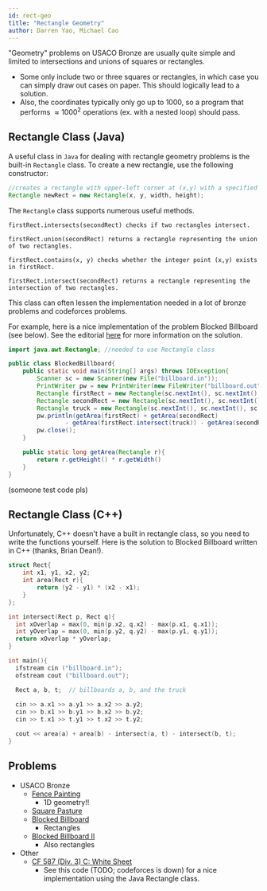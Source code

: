 ```yaml
---
id: rect-geo
title: "Rectangle Geometry"
author: Darren Yao, Michael Cao
---
```


"Geometry" problems on USACO Bronze are usually quite simple and limited to intersections and unions of squares or rectangles. 

<!-- END DESCRIPTION -->

 - Some only include two or three squares or rectangles, in which case you can simply draw out cases on paper. This should logically lead to a solution. 
 - Also, the coordinates typically only go up to $1000$, so a program that performs $\approx 1000^2$ operations (ex. with a nested loop) should pass.

## Rectangle Class (Java)
A useful class in `Java` for dealing with rectangle geometry problems is the built-in `Rectangle` class. To create a new rectangle, use the following constructor:

```java
//creates a rectangle with upper-left corner at (x,y) with a specified width and height
Rectangle newRect = new Rectangle(x, y, width, height); 
```

The `Rectangle` class supports numerous useful methods. 

```
firstRect.intersects(secondRect) checks if two rectangles intersect.

firstRect.union(secondRect) returns a rectangle representing the union of two rectangles.

firstRect.contains(x, y) checks whether the integer point (x,y) exists in firstRect.

firstRect.intersect(secondRect) returns a rectangle representing the intersection of two rectangles.
```

This class can often lessen the implementation needed in a lot of bronze problems and codeforces problems.

For example, here is a nice implementation of the problem Blocked Billboard (see below). See the editorial [here](http://www.usaco.org/current/data/sol_billboard_bronze_dec17.html) for more information on the solution.

```java
import java.awt.Rectangle; //needed to use Rectangle class

public class BlockedBillboard{
    public static void main(String[] args) throws IOException{
        Scanner sc = new Scanner(new File("billboard.in"));
        PrintWriter pw = new PrintWriter(new FileWriter("billboard.out"));
        Rectangle firstRect = new Rectangle(sc.nextInt(), sc.nextInt(), sc.nextInt(), sc.nextInt());
        Rectangle secondRect = new Rectangle(sc.nextInt(), sc.nextInt(), sc.nextInt(), sc.nextInt());
        Rectangle truck = new Rectangle(sc.nextInt(), sc.nextInt(), sc.nextInt(), sc.nextInt());
        pw.println(getArea(firstRect) + getArea(secondRect) 
                - getArea(firstRect.intersect(truck)) - getArea(secondRect.intersect(truck)));
        pw.close();
    }

    public static long getArea(Rectangle r){
        return r.getHeight() * r.getWidth()
    }
}
```
(someone test code pls)

## Rectangle Class (C++)

Unfortunately, C++ doesn't have a built in rectangle class, so you need to write the functions yourself. Here is the solution to Blocked Billboard written in C++ (thanks, Brian Dean!).

```cpp
struct Rect{
    int x1, y1, x2, y2;
    int area(Rect r){
        return (y2 - y1) * (x2 - x1);
    }
};

int intersect(Rect p, Rect q){
  int xOverlap = max(0, min(p.x2, q.x2) - max(p.x1, q.x1));
  int yOverlap = max(0, min(p.y2, q.y2) - max(p.y1, q.y1));
  return xOverlap * yOverlap;
}

int main(){
  ifstream cin ("billboard.in");
  ofstream cout ("billboard.out");

  Rect a, b, t;  // billboards a, b, and the truck
 
  cin >> a.x1 >> a.y1 >> a.x2 >> a.y2;
  cin >> b.x1 >> b.y1 >> b.x2 >> b.y2;
  cin >> t.x1 >> t.y1 >> t.x2 >> t.y2;

  cout << area(a) + area(b) - intersect(a, t) - intersect(b, t);
}
```

## Problems
 - USACO Bronze
   - [Fence Painting](http://usaco.org/index.php?page=viewproblem2&cpid=567)
     - 1D geometry!!
   - [Square Pasture](http://usaco.org/index.php?page=viewproblem2&cpid=663)
   - [Blocked Billboard](http://usaco.org/index.php?page=viewproblem2&cpid=759)
     - Rectangles
   - [Blocked Billboard II](http://usaco.org/index.php?page=viewproblem2&cpid=783)
     - Also rectangles
 - Other
   - [CF 587 (Div. 3) C: White Sheet](https://codeforces.com/contest/1216/problem/C)
        - See this code (TODO; codeforces is down) for a nice implementation using the Java Rectangle class.

